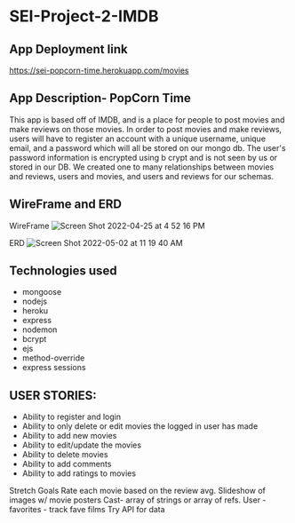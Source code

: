 # SEI-Project-2-IMDB 
## App Deployment link
https://sei-popcorn-time.herokuapp.com/movies

## App Description- PopCorn Time
This app is based off of IMDB, and is a place for people to post movies and make reviews on those movies. In order to post movies and make reviews, users will have to register an account with a unique username, unique email, and a password which will all be stored on our mongo db. The user's password information is encrypted using b crypt and is not seen by us or stored in our DB. We created one to many relationships between movies and reviews, users and movies, and users and reviews for our schemas. 

## WireFrame and ERD
WireFrame
![Screen Shot 2022-04-25 at 4 52 16 PM](https://user-images.githubusercontent.com/100155199/165326356-376d569e-669a-4dd1-a288-61ff4c909406.png)

ERD
![Screen Shot 2022-05-02 at 11 19 40 AM](https://user-images.githubusercontent.com/101526418/166260028-c721211c-878b-4522-a2ba-6e4c24ba8255.png)



## Technologies used
- mongoose
- nodejs
- heroku
- express
- nodemon
- bcrypt
- ejs
- method-override
- express sessions



## USER STORIES:
* Ability to register and login
* Ability to only delete or edit movies the logged in user has made
* Ability to add new movies
* Ability to edit/update the movies
* Ability to delete movies
* Ability to add comments
* Ability to add ratings to movies 

Stretch Goals
Rate each movie based on the review avg.
Slideshow of images w/ movie posters
Cast- array of strings or array of refs.
User - favorites - track fave films
Try API for data




